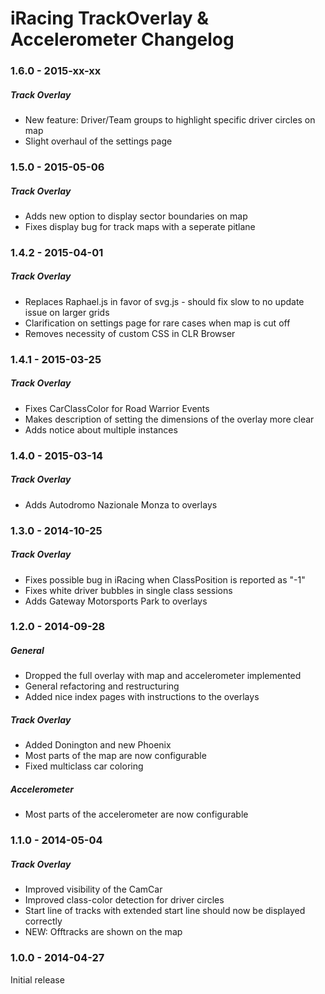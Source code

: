 # iRacing TrackOverlay & Accelerometer Changelog

### 1.6.0 - 2015-xx-xx

##### Track Overlay

* New feature: Driver/Team groups to highlight specific driver circles on map
* Slight overhaul of the settings page

### 1.5.0 - 2015-05-06

##### Track Overlay

* Adds new option to display sector boundaries on map
* Fixes display bug for track maps with a seperate pitlane

### 1.4.2 - 2015-04-01

##### Track Overlay

* Replaces Raphael.js in favor of svg.js - should fix slow to no update issue on larger grids
* Clarification on settings page for rare cases when map is cut off
* Removes necessity of custom CSS in CLR Browser

### 1.4.1 - 2015-03-25

##### Track Overlay

* Fixes CarClassColor for Road Warrior Events
* Makes description of setting the dimensions of the overlay more clear
* Adds notice about multiple instances

### 1.4.0 - 2015-03-14

##### Track Overlay

* Adds Autodromo Nazionale Monza to overlays

### 1.3.0 - 2014-10-25

##### Track Overlay

* Fixes possible bug in iRacing when ClassPosition is reported as "-1"
* Fixes white driver bubbles in single class sessions
* Adds Gateway Motorsports Park to overlays

### 1.2.0 - 2014-09-28

##### General

* Dropped the full overlay with map and accelerometer implemented
* General refactoring and restructuring
* Added nice index pages with instructions to the overlays

##### Track Overlay

* Added Donington and new Phoenix
* Most parts of the map are now configurable
* Fixed multiclass car coloring

##### Accelerometer

* Most parts of the accelerometer are now configurable

### 1.1.0 - 2014-05-04

##### Track Overlay

* Improved visibility of the CamCar
* Improved class-color detection for driver circles
* Start line of tracks with extended start line should now be displayed correctly
* NEW: Offtracks are shown on the map

### 1.0.0 - 2014-04-27

Initial release
